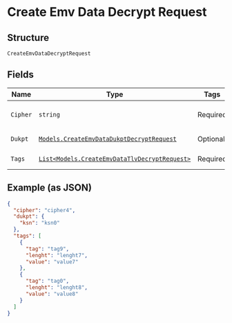 
# Create Emv Data Decrypt Request

## Structure

`CreateEmvDataDecryptRequest`

## Fields

| Name | Type | Tags | Description |
|  --- | --- | --- | --- |
| `Cipher` | `string` | Required | Emv Decrypt cipher type |
| `Dukpt` | [`Models.CreateEmvDataDukptDecryptRequest`](../../doc/models/create-emv-data-dukpt-decrypt-request.md) | Optional | Dukpt data request |
| `Tags` | [`List<Models.CreateEmvDataTlvDecryptRequest>`](../../doc/models/create-emv-data-tlv-decrypt-request.md) | Required | Encrypted tags list |

## Example (as JSON)

```json
{
  "cipher": "cipher4",
  "dukpt": {
    "ksn": "ksn0"
  },
  "tags": [
    {
      "tag": "tag9",
      "lenght": "lenght7",
      "value": "value7"
    },
    {
      "tag": "tag0",
      "lenght": "lenght8",
      "value": "value8"
    }
  ]
}
```

